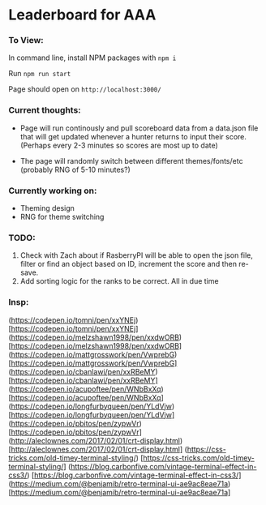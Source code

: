 # Leaderboard for AAA

### To View:

In command line, install NPM packages with `npm i`

Run `npm run start`

Page should open on `http://localhost:3000/`

### Current thoughts:

- Page will run continously and pull scoreboard data from a data.json file that will get updated whenever a hunter returns to input their score. (Perhaps every 2-3 minutes so scores are most up to date)

- The page will randomly switch between different themes/fonts/etc (probably RNG of 5-10 minutes?)

### Currently working on:

- Theming design
- RNG for theme switching

### TODO:

1. Check with Zach about if RasberryPI will be able to open the json file, filter or find an object based on ID, increment the score and then re-save.
2. Add sorting logic for the ranks to be correct. All in due time

### Insp:

(https://codepen.io/tomni/pen/xxYNEj) [https://codepen.io/tomni/pen/xxYNEj]
(https://codepen.io/melzshawn1998/pen/xxdwORB) [https://codepen.io/melzshawn1998/pen/xxdwORB]
(https://codepen.io/mattgrosswork/pen/VwprebG) [https://codepen.io/mattgrosswork/pen/VwprebG]
(https://codepen.io/cbanlawi/pen/xxRBeMY) [https://codepen.io/cbanlawi/pen/xxRBeMY]
(https://codepen.io/acupoftee/pen/WNbBxXq) [https://codepen.io/acupoftee/pen/WNbBxXq]
(https://codepen.io/longfurbyqueen/pen/YLdVjw) [https://codepen.io/longfurbyqueen/pen/YLdVjw]
(https://codepen.io/pbitos/pen/zypwVr) [https://codepen.io/pbitos/pen/zypwVr]
(http://aleclownes.com/2017/02/01/crt-display.html) [http://aleclownes.com/2017/02/01/crt-display.html]
(https://css-tricks.com/old-timey-terminal-styling/) [https://css-tricks.com/old-timey-terminal-styling/]
(https://blog.carbonfive.com/vintage-terminal-effect-in-css3/) [https://blog.carbonfive.com/vintage-terminal-effect-in-css3/]
(https://medium.com/@benjamib/retro-terminal-ui-ae9ac8eae71a) [https://medium.com/@benjamib/retro-terminal-ui-ae9ac8eae71a]
